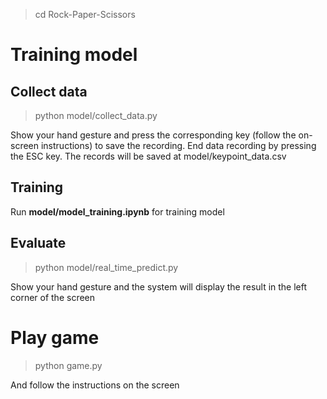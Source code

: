 > cd Rock-Paper-Scissors
# Training model

## Collect data

> python model/collect_data.py

Show your hand gesture and press the corresponding key (follow the on-screen instructions) to save the recording. End data recording by pressing the ESC key. The records will be saved at model/keypoint_data.csv

## Training

Run  **model/model_training.ipynb** for training model

## Evaluate

> python model/real_time_predict.py

Show your hand gesture and the system will display the result in the left corner of the screen

# Play game

> python game.py

And follow the instructions on the screen


